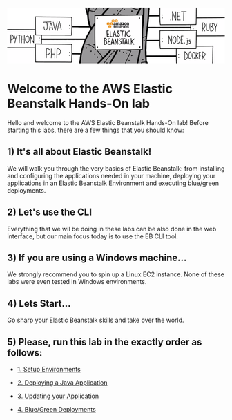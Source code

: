 ![lts logo](images/elasticbeanstalk.png)

# Welcome to the AWS Elastic Beanstalk Hands-On lab

Hello and welcome to the AWS Elastic Beanstalk Hands-On lab! Before starting this labs, there are a few things that you should know:

## 1) It's all about Elastic Beanstalk!

We will walk you through the very basics of Elastic Beanstalk: from installing and configuring the applications needed in your machine, deploying your applications in an Elastic Beanstalk Environment and executing blue/green deployments.

## 2) Let's use the CLI

Everything that we wil be doing in these labs can be also done in the web interface, but our main focus today is to use the EB CLI tool.

## 3) If you are using a Windows machine...

We strongly recommend you to spin up a Linux EC2 instance. None of these labs were even tested in Windows environments.

## 4) Lets Start...

Go sharp your Elastic Beanstalk skills and take over the world.

## 5) Please, run this lab in the exactly order as follows:

* [1. Setup Environments](01-SetupEnvironment)

* [2. Deploying a Java Application](02-DeployJavaApp)

* [3. Updating your Application](03-UpdatingApplication)

* [4. Blue/Green Deployments](04-BlueGreenDeployments)
